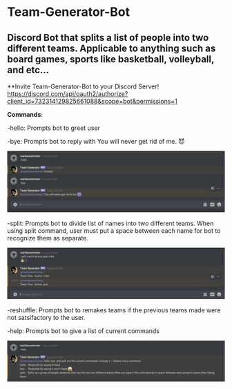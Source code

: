 # Team-Generator-Bot
## Discord Bot that splits a list of people into two different teams. Applicable to anything such as board games, sports like basketball, volleyball, and etc...

**Invite Team-Generator-Bot to your Discord Server!
https://discord.com/api/oauth2/authorize?client_id=732314129825661088&scope=bot&permissions=1

**Commands**:

-hello: Prompts bot to greet user

-bye: Prompts bot to reply with You will never get rid of me. 😈

![Example of bot greeting](./ExampleOfGreeting.png)

-split: Prompts bot to divide list of names into two different teams. When using split command, user must put a space between each name for bot to recognize them as separate.

![Example of bot splitting teams](./ExampleOfSplit.png)

-reshuffle: Prompts bot to remakes teams if the previous teams made were not satsifactory to the user.

-help: Prompts bot to give a list of current commands 

![Example of bot showing different commands](./ExampleOfHelp.png)
